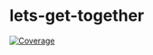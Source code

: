 ﻿# lets-get-together
[![Coverage](https://sonarcloud.io/api/project_badges/measure?project=wehnerts_lets-get-together_backend&metric=coverage)](https://sonarcloud.io/summary/new_code?id=wehnerts_lets-get-together_backend)
